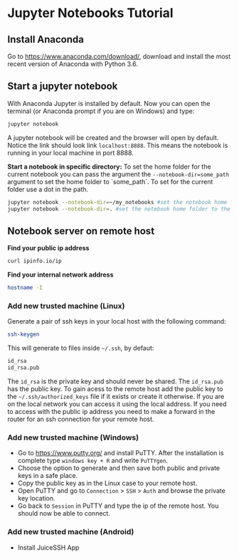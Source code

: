 # Jupyter Notebooks Tutorial
## Install Anaconda
Go to https://www.anaconda.com/download/, download and install the most recent version of Anaconda with Python 3.6.
## Start a jupyter notebook
With Anaconda Jupyter is installed by default. Now you can open the terminal (or Anaconda prompt if you are on Windows) and type:
```bash
jupyter notebook
```
A jupyter notebook will be created and the browser will open by default. Notice the link should look link `localhost:8888`. This means the notebook is running in your local machine in port 8888.

**Start a notebook in specific directory:**
To set the home folder for the current notebook you can pass the argument the `--notebook-dir=some_path` argument to set the home folder to ´some_path´. To set for the current folder use a dot in the path.
```bash
jupyter notebook --notebook-dir=~/my_notebooks #set the notebook home folder to my_notebooks folder in home (if you are in linux)
jupyter notebook --notebook-dir=. #set the notebook home folder to the current directory.
```
## Notebook server on remote host
**Find your public ip address**
```bash
curl ipinfo.io/ip
```
**Find your internal network address**
```bash
hostname -I
```
### Add new trusted machine (Linux)
Generate a pair of ssh keys in your local host with the following command:
```bash
ssh-keygen
```
This will generate to files inside `~/.ssh`, by defaut:
```bash
id_rsa
id_rsa.pub
```
The `id_rsa` is the private key and should never be shared. The `id_rsa.pub` has the public key. To gain acess to the remote host add the public key to the `~/.ssh/authorized_keys` file if it exists or create it otherwise. If you are on the local network you can access it using the local address. If you need to access with the public ip address you need to make a forward in the router for an ssh connection for your remote host.

### Add new trusted machine (Windows)
* Go to https://www.putty.org/ and install PuTTY. After the installation is complete type `windows key + R` and write `PuTTYgen`.
* Choose the option to generate and then save both public and private keys in a safe place. 
* Copy the public key as in the Linux case to your remote host.
* Open PuTTY and go to `Connection` > `SSH` > `Auth` and browse the private key location.
* Go back to `Session` in PuTTY and type the ip of the remote host. You should now be able to connect.

### Add new trusted machine (Android)
* Install JuiceSSH App
